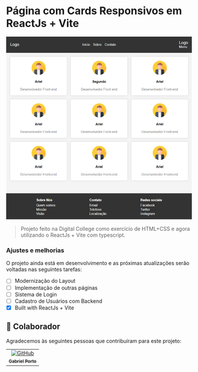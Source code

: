 # Página com Cards Responsivos em ReactJs + Vite

<img src="image.png" alt="Index">

> Projeto feito na Digital College como exercício de HTML+CSS e agora utilizando o ReactJs + Vite com typescript.

### Ajustes e melhorias

O projeto ainda está em desenvolvimento e as próximas atualizações serão voltadas nas seguintes tarefas:

- [ ] Modernização do Layout
- [ ] Implementação de outras páginas
- [ ] Sistema de Login
- [ ] Cadastro de Usuários com Backend
- [x] Built with ReactJs + Vite

## 🤝 Colaborador

Agradecemos às seguintes pessoas que contribuíram para este projeto:

<table>
  <tr>
    <td align="center">
      <a href="#" title="defina o titulo do link">
        <img src="https://avatars3.githubusercontent.com/u/31936044" width="100px;" alt="GitHub"/><br>
        <sub>
          <b>Gabriel Porto</b>
        </sub>
      </a>
    </td>
  </tr>
</table>
